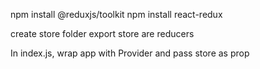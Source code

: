 npm install @reduxjs/toolkit
npm install react-redux

create store folder
export store are reducers

In index.js, wrap app with Provider and pass store as prop
